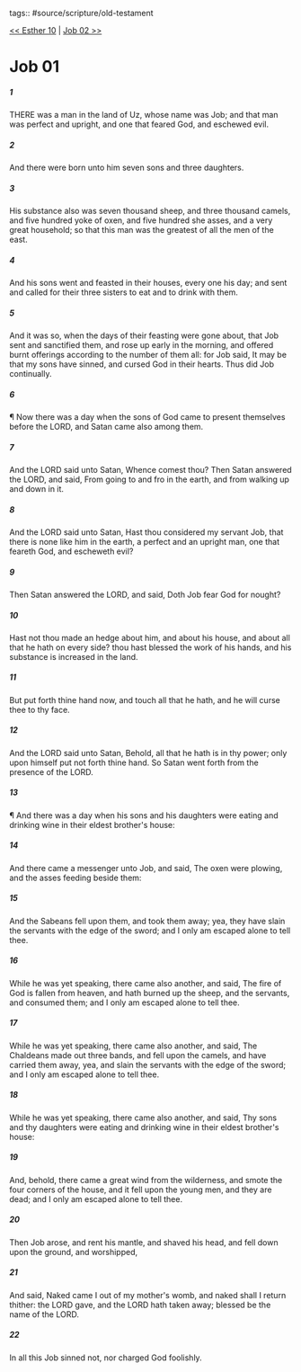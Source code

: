 tags:: #source/scripture/old-testament

[<< Esther 10](/Old_Testament/17_Esther/Esther_10.md) | [Job 02 >>](/Old_Testament/18_Job/Job_02.md)

# Job 01

##### 1

THERE was a man in the land of Uz, whose name was Job; and that man was perfect and upright, and one that feared God, and eschewed evil.

##### 2

And there were born unto him seven sons and three daughters.

##### 3

His substance also was seven thousand sheep, and three thousand camels, and five hundred yoke of oxen, and five hundred she asses, and a very great household; so that this man was the greatest of all the men of the east.

##### 4

And his sons went and feasted in their houses, every one his day; and sent and called for their three sisters to eat and to drink with them.

##### 5

And it was so, when the days of their feasting were gone about, that Job sent and sanctified them, and rose up early in the morning, and offered burnt offerings according to the number of them all: for Job said, It may be that my sons have sinned, and cursed God in their hearts. Thus did Job continually.

##### 6

¶ Now there was a day when the sons of God came to present themselves before the LORD, and Satan came also among them.

##### 7

And the LORD said unto Satan, Whence comest thou? Then Satan answered the LORD, and said, From going to and fro in the earth, and from walking up and down in it.

##### 8

And the LORD said unto Satan, Hast thou considered my servant Job, that there is none like him in the earth, a perfect and an upright man, one that feareth God, and escheweth evil?

##### 9

Then Satan answered the LORD, and said, Doth Job fear God for nought?

##### 10

Hast not thou made an hedge about him, and about his house, and about all that he hath on every side? thou hast blessed the work of his hands, and his substance is increased in the land.

##### 11

But put forth thine hand now, and touch all that he hath, and he will curse thee to thy face.

##### 12

And the LORD said unto Satan, Behold, all that he hath is in thy power; only upon himself put not forth thine hand. So Satan went forth from the presence of the LORD.

##### 13

¶ And there was a day when his sons and his daughters were eating and drinking wine in their eldest brother's house:

##### 14

And there came a messenger unto Job, and said, The oxen were plowing, and the asses feeding beside them:

##### 15

And the Sabeans fell upon them, and took them away; yea, they have slain the servants with the edge of the sword; and I only am escaped alone to tell thee.

##### 16

While he was yet speaking, there came also another, and said, The fire of God is fallen from heaven, and hath burned up the sheep, and the servants, and consumed them; and I only am escaped alone to tell thee.

##### 17

While he was yet speaking, there came also another, and said, The Chaldeans made out three bands, and fell upon the camels, and have carried them away, yea, and slain the servants with the edge of the sword; and I only am escaped alone to tell thee.

##### 18

While he was yet speaking, there came also another, and said, Thy sons and thy daughters were eating and drinking wine in their eldest brother's house:

##### 19

And, behold, there came a great wind from the wilderness, and smote the four corners of the house, and it fell upon the young men, and they are dead; and I only am escaped alone to tell thee.

##### 20

Then Job arose, and rent his mantle, and shaved his head, and fell down upon the ground, and worshipped,

##### 21

And said, Naked came I out of my mother's womb, and naked shall I return thither: the LORD gave, and the LORD hath taken away; blessed be the name of the LORD.

##### 22

In all this Job sinned not, nor charged God foolishly.

